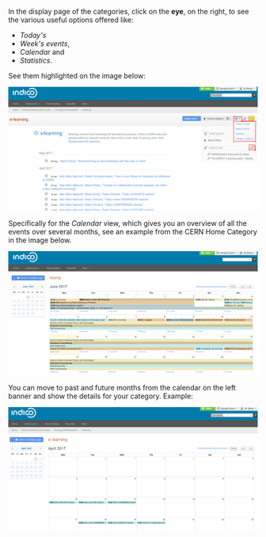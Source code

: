 In the display page of the categories, click on the **eye**, on the  right, to see the various useful options offered like:
- _Today's_
- _Week's events_,
- _Calendar_ and
- _Statistics_.

See them highlighted on the image below:

![](/assets/category_goodies_emphasis.png)

Specifically for the *Calendar* view, which gives you an overview of all the events over several months, see an example from the CERN Home Category in the image below.

![](/assets/category_calendar.png)

You can move to past and future months from the calendar on the left banner and show the details for your category. Example:

![](/assets/category_calendar_events.png)
